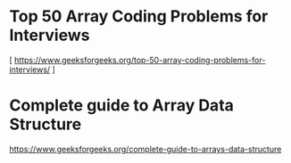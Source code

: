 # Top 50 Array Coding Problems for Interviews
[ https://www.geeksforgeeks.org/top-50-array-coding-problems-for-interviews/ ]

# Complete guide to Array Data Structure
https://www.geeksforgeeks.org/complete-guide-to-arrays-data-structure